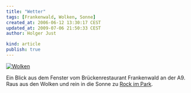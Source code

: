 ```yaml
---
title: "Wetter"
tags: [Frankenwald, Wolken, Sonne]
created_at: 2006-06-12 13:30:17 CEST
updated_at: 2009-07-06 21:50:33 CEST
author: Holger Just

kind: article
publish: true
---
```


<a href="http://www.flickr.com/photos/meine-erde/165631256/"><img src="http://static.flickr.com/63/165631256_b933bd63e1.jpg" alt="Wolken" title="Eine Wolkenfront zieht ab." class="center"/></a>

Ein Blick aus dem Fenster vom Brückenrestaurant Frankenwald an der A9. Raus aus den Wolken und rein in die Sonne zu [Rock im Park](/2006/06/07/ruhig-ists-geworden).